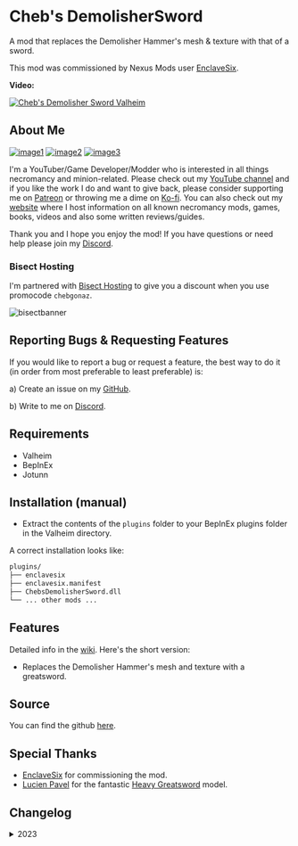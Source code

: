 # Cheb's DemolisherSword

A mod that replaces the Demolisher Hammer's mesh & texture with that of a sword.

This mod was commissioned by Nexus Mods user [EnclaveSix](https://forums.nexusmods.com/index.php?/user/78133863-enclavesix/).

**Video:**

[![Cheb's Demolisher Sword Valheim](https://img.youtube.com/vi/3064zs8q_kA/0.jpg)](https://youtu.be/3064zs8q_kA "Cheb's Demolisher Sword Valheim")

## About Me

[![image1](https://imgur.com/Fahi6sP.png)](https://chebgonaz.pythonanywhere.com)
[![image2](https://imgur.com/X18OyQs.png)](https://ko-fi.com/chebgonaz)
[![image3](https://imgur.com/4e64jQ8.png)](https://www.patreon.com/chebgonaz?fan_landing=true)

I'm a YouTuber/Game Developer/Modder who is interested in all things necromancy and minion-related. Please check out my [YouTube channel](https://www.youtube.com/channel/UCPlZ1XnekiJxKymXbXyvkCg) and if you like the work I do and want to give back, please consider supporting me on [Patreon](https://www.patreon.com/chebgonaz?fan_landing=true) or throwing me a dime on [Ko-fi](https://ko-fi.com/chebgonaz). You can also check out my [website](https://chebgonaz.pythonanywhere.com) where I host information on all known necromancy mods, games, books, videos and also some written reviews/guides.

Thank you and I hope you enjoy the mod! If you have questions or need help please join my [Discord](https://discord.com/invite/EB96ASQ).

### Bisect Hosting

I'm partnered with [Bisect Hosting](https://bisecthosting.com/chebgonaz) to give you a discount when you use promocode `chebgonaz`.

![bisectbanner](https://www.bisecthosting.com/partners/custom-banners/b2629ae1-293a-4094-9d2d-002d14529a82.webp)

## Reporting Bugs & Requesting Features

If you would like to report a bug or request a feature, the best way to do it (in order from most preferable to least preferable) is:

a) Create an issue on my [GitHub](https://github.com/jpw1991/chebs-demolisher-sword).

b) Write to me on [Discord](https://discord.com/invite/EB96ASQ).

## Requirements

- Valheim
- BepInEx
- Jotunn

## Installation (manual)

- Extract the contents of the `plugins` folder to your BepInEx plugins folder in the Valheim directory.

A correct installation looks like:

```sh
plugins/
├── enclavesix
├── enclavesix.manifest
├── ChebsDemolisherSword.dll
└── ... other mods ...
```

## Features

Detailed info in the [wiki](https://github.com/jpw1991/chebs-demolisher-sword/wiki). Here's the short version:

- Replaces the Demolisher Hammer's mesh and texture with a greatsword.

## Source

You can find the github [here](https://github.com/jpw1991/chebs-demolisher-sword).

## Special Thanks

- [EnclaveSix](https://forums.nexusmods.com/index.php?/user/78133863-enclavesix/) for commissioning the mod.
- [Lucien Pavel](https://opengameart.org/users/lucian-pavel) for the fantastic [Heavy Greatsword](https://opengameart.org/content/heavy-greatsword) model.

## Changelog

<details>
<summary>2023</summary>

 Date | Version | Notes 
--- | --- | ---
03/12/2023 | 1.2.1 | update jotunn to 2.15.0
06/10/2023 | 1.2.0 | update of packages and recompile for hildr's request
23/08/2023 | 1.1.0 | update for new valheim patch
02/08/2023 | 1.0.0 | Release

</details>

